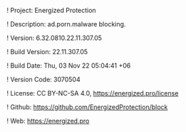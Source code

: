 ! Project: Energized Protection

! Description: ad.porn.malware blocking.

! Version: 6.32.0810.22.11.307.05

! Build Version: 22.11.307.05

! Build Date: Thu, 03 Nov 22 05:04:41 +06

! Version Code: 3070504

! License: CC BY-NC-SA 4.0, https://energized.pro/license

! Github: https://github.com/EnergizedProtection/block

! Web: https://energized.pro

